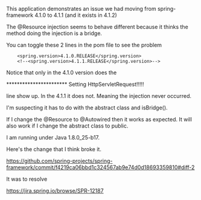 This application demonstrates an issue we had moving from spring-framework 4.1.0 to 4.1.1 (and it exists in 4.1.2)

The @Resource injection seems to behave different because it thinks the method doing the injection is a bridge.

You can toggle these 2 lines in the pom file to see the problem

        <spring.version>4.1.0.RELEASE</spring.version>
        <!--<spring.version>4.1.1.RELEASE</spring.version>-->

Notice that only in the 4.1.0 version does the

***********************  Setting HttpServletRequest!!!!!

line show up.  In the 4.1.1 it does not.  Meaning the injection never occurred.

I'm suspecting it has to do with the abstract class and isBridge().

If I change the @Resource to @Autowired then it works as expected. It will also work if I change the abstract
class to public.

I am running under Java 1.8.0_25-b17.

Here's the change that I think broke it.

https://github.com/spring-projects/spring-framework/commit/f4219ca06bbd1c324567ab9e74d0d18693359810#diff-2

It was to resolve

https://jira.spring.io/browse/SPR-12187
